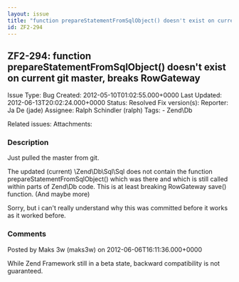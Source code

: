 ```yaml
---
layout: issue
title: "function prepareStatementFromSqlObject() doesn't exist on current git master, breaks RowGateway"
id: ZF2-294
---
```


ZF2-294: function prepareStatementFromSqlObject() doesn't exist on current git master, breaks RowGateway
--------------------------------------------------------------------------------------------------------

 Issue Type: Bug Created: 2012-05-10T01:02:55.000+0000 Last Updated: 2012-06-13T20:02:24.000+0000 Status: Resolved Fix version(s): 
 Reporter:  Ja De (jade)  Assignee:  Ralph Schindler (ralph)  Tags: - Zend\\Db
 
 Related issues: 
 Attachments: 
### Description

Just pulled the master from git.

The updated (current) \\Zend\\Db\\Sql\\Sql does not contain the function prepareStatementFromSqlObject() which was there and which is still called within parts of Zend\\Db code. This is at least breaking RowGateway save() function. (And maybe more)

Sorry, but i can't really understand why this was committed before it works as it worked before.

 

 

### Comments

Posted by Maks 3w (maks3w) on 2012-06-06T16:11:36.000+0000

While Zend Framework still in a beta state, backward compatibility is not guaranteed.

 

 